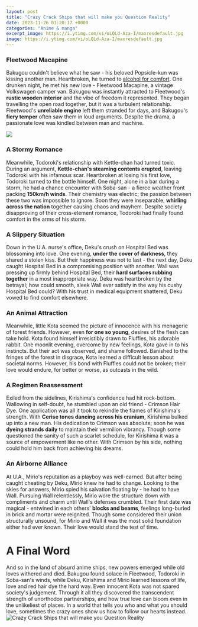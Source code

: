 ```yaml
---
layout: post
title: "Crazy Crack Ships that will make you Question Reality"
date: 2023-11-26 01:20:17 +0000
categories: "Anime & manga"
excerpt_image: https://i.ytimg.com/vi/oLQLd-Aza-I/maxresdefault.jpg
image: https://i.ytimg.com/vi/oLQLd-Aza-I/maxresdefault.jpg
---
```


### Fleetwood Macapine 
Bakugou couldn't believe what he saw - his beloved Popsicle-kun was kissing another man. Heartbroken, he turned to [alcohol for comfort](https://fistore.mysenprints.com/collection/adamczyk). One drunken night, he met his new love - Fleetwood Macapine, a vintage Volkswagen camper van. Bakugou was instantly attracted to Fleetwood's **rustic wooden interior** and the vibe of freedom it represented. They began travelling the open road together, but it was a turbulent relationship. Fleetwood's **unreliable engine** left them stranded for days, and Bakugou's **fiery temper** often saw them in loud arguments. Despite the drama, a passionate love was kindled between man and machine.

![](https://i.ytimg.com/vi/vXBLKTto3O0/maxresdefault.jpg)
### A Stormy Romance
Meanwhile, Todoroki's relationship with Kettle-chan had turned toxic. During an argument, **Kettle-chan's steaming contents erupted**, leaving Todoroki with his infamous scar. Heartbroken at losing his first love, Todoroki turned to the bottle himself. One night, alone in a bar during a storm, he had a chance encounter with Soba-san - a fierce weather front packing **150km/h winds**. Their chemistry was electric; the passion between these two was impossible to ignore. Soon they were inseparable, **whirling across the nation** together causing chaos and mayhem. Despite society disapproving of their cross-element romance, Todoroki had finally found comfort in the arms of his storm.
### A Slippery Situation
Down in the U.A. nurse's office, Deku's crush on Hospital Bed was blossoming into love. One evening, **under the cover of darkness**, they shared a stolen kiss. But their happiness was not to last - the next day, Deku caught Hospital Bed in a compromising position with another. Wall was pressing up firmly behind Hospital Bed, their **hard surfaces rubbing together** in a most inappropriate way. Deku was heartbroken by the betrayal; how could smooth, sleek Wall ever satisfy in the way his cushy Hospital Bed could? With his trust in medical equipment shattered, Deku vowed to find comfort elsewhere.  
### An Animal Attraction
Meanwhile, little Kota seemed the picture of innocence with his menagerie of forest friends. However, even **for one so young**, desires of the flesh can take hold. Kota found himself irresistibly drawn to Fluffles, his adorable rabbit. One moonlit evening, overcome by new feelings, Kota gave in to his instincts. But their act was observed, and shame followed. Banished to the fringes of the forest in disgrace, Kota learned a difficult lesson about societal norms. However, his bond with Fluffles could not be broken; their love would endure, for better or worse, as outcasts in the wild.
### A Regimen Reassessment   
Exiled from the sidelines, Kirishima's confidence had hit rock-bottom. Wallowing in self-doubt, he stumbled upon an old friend - Crimson Hair Dye. One application was all it took to rekindle the flames of Kirishima's strength. With **Cerise tones dancing across his cranium**, Kirishima bulked up into a new man. His dedication to Crimson was absolute; soon he was **dyeing strands daily** to maintain their vermilion vibrancy. Though some questioned the sanity of such a scarlet schedule, for Kirishima it was a source of empowerment like no other. With Crimson by his side, nothing could hold him back from achieving his dreams.
### An Airborne Alliance
At U.A., Mirio's reputation as a playboy was well-earned. But after being caught cheating by Deku, Mirio knew he had to change. Looking to the skies for answers, Mirio spied his salvation floating by - he had to have Wall. Pursuing Wall relentlessly, Mirio wore the structure down with compliments and charm until Wall's defenses crumbled. Their first date was magical - entwined in each others' **blocks and beams**, feelings long-buried in brick and mortar were reignited. Though some considered their union structurally unsound, for Mirio and Wall it was the most solid foundation either had ever known. Their love would stand the test of time.
# A Final Word
And so in the land of absurd anime ships, new powers emerged while old loves withered and died. Bakugou found solace in Fleetwood, Todoroki in Soba-san's winds, while Deku, Kirishima and Mirio learned lessons of life, love and red hair dye the hard way. Even innocent Kota was not spared society's judgement. Through it all they discovered the transcendent strength of unorthodox partnerships, and how true love can bloom even in the unlikeliest of places. In a world that tells you who and what you should love, sometimes the crazy ones show us how to follow our hearts instead.
![Crazy Crack Ships that will make you Question Reality](https://i.ytimg.com/vi/oLQLd-Aza-I/maxresdefault.jpg)